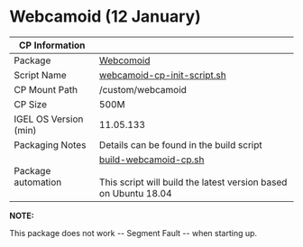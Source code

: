 # Webcamoid (12 January)

|  CP Information |            |
|-----------------|------------|
| Package | [Webcomoid](https://packages.ubuntu.com/bionic/video/webcamoid) |
| Script Name | [webcamoid-cp-init-script.sh](build/webcamoid-cp-init-script.sh) |
| CP Mount Path | /custom/webcamoid |
| CP Size | 500M |
| IGEL OS Version (min) | 11.05.133 |
| Packaging Notes | Details can be found in the build script |
| Package automation | [build-webcamoid-cp.sh](build/build-webcamoid-cp.sh) <br /><br /> This script will build the latest version based on Ubuntu 18.04 |

**NOTE:**

This package does not work -- Segment Fault -- when starting up.
